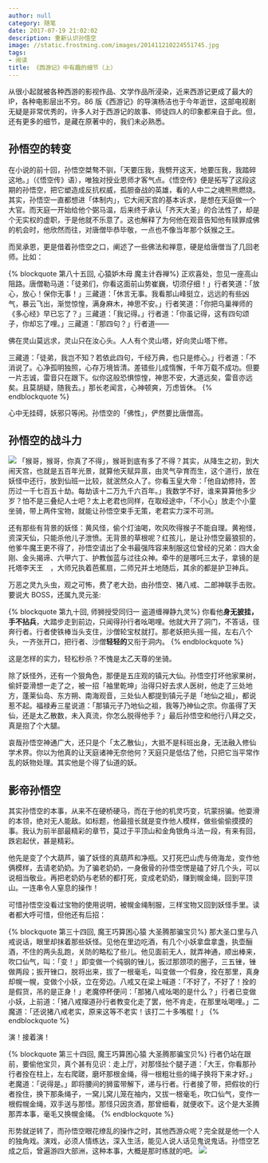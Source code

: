 ```yaml
---
author: null
category: 随笔
date: 2017-07-19 21:02:02
description: 重新认识孙悟空
image: //static.frostming.com/images/201411210224551745.jpg
tags:
- 阅读
title: 《西游记》中有趣的细节（上）
---
```


从很小起就被各种西游的影视作品、文学作品所浸染，近来西游记更成了最大的 IP，各种电影层出不穷。86 版《西游记》的导演杨洁也于今年逝世，这部电视剧无疑是非常优秀的，许多人对于西游记的故事、师徒四人的印象都来自于此。但，还有更多的细节，是藏在原著中的，我们未必熟悉。
<!--more-->
## 孙悟空的转变

在小说的前十回，孙悟空桀骜不驯，「天要压我，我劈开这天，地要压我，我踏碎这地。」（《悟空传》语），唯独对授业恩师才客气点。《悟空传》便是拓写了这段这期的孙悟空，把它塑造成反抗权威，孤胆奋战的英雄，看的人中二之魂熊熊燃烧。其实，孙悟空一直都想进「体制内」，它大闹天宫的基本诉求，是想在天庭做一个大官。而天庭一开始给他个弼马温，后来终于承认「齐天大圣」的合法性了，却是个无实权的虚职，于是他就不乐意了。这也解释了为何他在观音告知他有赎罪成佛的机会时，他欣然而往，对唐僧毕恭毕敬，一点也不像当年那个妖猴之王。

而吴承恩，更是借着孙悟空之口，阐述了一些佛法和禅意，硬是给唐僧当了几回老师。比如：

{% blockquote 第八十五回, 心猿妒木母 魔主计吞禅%}
正欢喜处，忽见一座高山阻路。唐僧勒马道：「徒弟们，你看这面前山势崔巍，切须仔细！」行者笑道：「放心，放心！保你无事！」三藏道：「休言无事。我看那山峰挺立，远远的有些凶气，暴云飞出，渐觉惊惶，满身麻木，神思不安。」行者笑道：「你把乌巢禅师的《多心经》早已忘了？」三藏道：「我记得。」行者道：「你虽记得，这有四句颂子，你却忘了哩。」三藏道：「那四句？」行者道——

佛在灵山莫远求，灵山只在汝心头。人人有个灵山塔，好向灵山塔下修。

三藏道：「徒弟，我岂不知？若依此四句，千经万典，也只是修心。」行者道：「不消说了。心净孤明独照，心存万境皆清。差错些儿成惰懈，千年万载不成功。但要一片志诚，雷音只在跟下。似你这般恐惧惊惶，神思不安，大道远矣，雷音亦远矣。且莫胡疑，随我去。」那长老闻言，心神顿爽，万虑皆休。
{% endblockquote %}

心中无挂碍，妖邪只等闲。孙悟空的「佛性」，俨然要比唐僧高。

## 孙悟空的战斗力
![](//static.frostming.com/images/lay-figurine-1903586_960_720.jpg)
「猴哥，猴哥，你真了不得」，猴哥到底有多了不得？其实，从降生之初，到大闹天宫，也就是五百年光景，就算他天赋异禀，由灵气孕育而生，这个道行，放在妖怪中还行，放到仙班一比较，就泯然众人了。你看玉皇大帝：「他自幼修持，苦历过一千七百五十劫。每劫该十二万九千六百年。」我数学不好，谁来算算他多少岁？怕不是三叠纪人士吧？太上老君也同样，在取经途中，「不小心」放走个小童坐骑，带上两件宝物，就能让孙悟空束手无策，老君实力深不可测。

还有那些有背景的妖怪：黄风怪，偷个灯油喝，吹风吹得猴子不能自理。黄袍怪，资深天仙，只能杀他儿子泄愤。无背景的草根呢？红孩儿，是让孙悟空最狼狈的，他爹牛魔王更不得了，孙悟空请出了全书最强阵容来制服这位曾经的兄弟：四大金刚、金头揭谛、六甲六丁、护教伽蓝与过往众神。牵牛的是哪吒三太子，拿镜的是托塔李天王　，大师兄执着芭蕉扇，二师兄并土地随后，其余的都是护卫神兵。

万恶之灵九头虫，观之可怖，费了老大劲，由孙悟空、猪八戒、二郎神联手击败。要说大 BOSS，还属九灵元圣:

{% blockquote 第九十回, 师狮授受同归一 盗道缠禅静九灵%}
你看他**身无披挂，手不拈兵**，大踏步走到前边，只闻得孙行者吆喝哩。他就大开了洞门，不答话，径奔行者。行者使铁棒当头支住，沙僧轮宝杖就打。那老妖把头摇一摇，左右八个头，一齐张开口，把行者、沙僧**轻轻的**又衔于洞内。
{% endblockquote %}

这是怎样的实力，轻松秒杀？不愧是太乙天尊的坐骑。

除了妖怪外，还有一个狠角色，那便是五庄观的镇元大仙。孙悟空打坏他家果树，偷奸耍滑想一走了之，被一招「袖里乾坤」治得只好去求人医树，他走了三处地方，蓬莱仙岛、东方朔、南海观音，三处仙人都提到镇元子是「地仙之祖」，都说惹不起。福禄寿三星说道：「那镇元子乃地仙之祖，我等乃神仙之宗。你虽得了天仙，还是太乙散数，未入真流，你怎么脱得他手？」最后孙悟空和他行八拜之交，真是抱了个大腿。

哀哉孙悟空神通广大，还只是个「太乙散仙」，大抵不是科班出身，无法融入修仙学术界。你以为他真的让天庭诸神无奈他何？天庭只是低估了他，只把它当平常作乱的妖物处理。其实他是个得了仙道的妖。

## 影帝孙悟空

其实孙悟空的本事，从来不在硬桥硬马，而在于他的机灵巧变，坑蒙拐骗。他耍滑的本领，绝对无人能敌。如标题，他最擅长就是变作他人模样，做些偷偷摸摸的事。我认为前半部最精彩的章节，莫过于平顶山和金角银角斗法一段，有来有回，跌宕起伏，甚是精彩。

他先是变了个大葫芦，骗了妖怪的真葫芦和净瓶。又打死巴山虎与倚海龙，变作他俩模样，去请老奶奶。为了骗老奶奶，一身傲骨的孙悟空愣是磕了好几个头，可以说相当敬业。再把老奶奶与老轿的都打死，变成老奶奶，赚到幌金绳，回到平顶山。一连串令人窒息的操作！

可惜孙悟空没看过宝物的使用说明，被幌金绳制服，三样宝物又回到妖怪手里。读者都大呼可惜，但他还有后招：

{% blockquote 第三十四回, 魔王巧算困心猿 大圣腾那骗宝贝%}
那大圣口里与八戒说话，眼里却抹着那些妖怪。见他在里边吃酒，有几个小妖拿盘拿盏，执壶酾酒，不住的两头乱跑，关防的略松了些儿。他见面前无人，就弄神通，顺出棒来，吹口仙气，叫：「变！」即变做一个纯钢的锉儿，扳过那颈项的圈子，三五锉，锉做两段；扳开锉口，脱将出来，拔了一根毫毛，叫变做一个假身，拴在那里，真身却幌一幌，变做个小妖，立在旁边。八戒又在梁上喊道：「不好了，不好了！拴的是假货，吊的是正身！」老魔停杯便问：「那猪八戒吆喝的是什么？」行者已变做小妖，上前道：「猪八戒撺道孙行者教变化走了罢，他不肯走，在那里吆喝哩。」二魔道：「还说猪八戒老实，原来这等不老实！该打二十多嘴棍！」
{% endblockquote %}

演！接着演！

{% blockquote 第三十四回, 魔王巧算困心猿 大圣腾那骗宝贝%}
行者仍站在跟前，要偷他宝贝，真个甚有见识：走上厅，对那怪扯个腿子道：「大王，你看那孙行者拴在柱上，左右爬蹉，磨坏那根金绳，得一根粗壮些的绳子换将下来才好。」老魔道：「说得是。」即将腰间的狮蛮带解下，递与行者。行者接了带，把假妆的行者拴住，换下那条绳子，一窝儿窝儿笼在袖内，又拔一根毫毛，吹口仙气，变作一根假幌金绳，双手送与那怪。那怪只因贪酒，那曾细看，就便收下。这个是大圣腾那弄本事，毫毛又换幌金绳。
{% endblockquote %}

形势就逆转了，而孙悟空眼花缭乱的操作之时，其他西游众呢？完全就是他一个人的独角戏。演戏，必须人情练达，深入生活，能见人说人话见鬼说鬼话。孙悟空艺成之后，曾遍游四大部洲，这种本事，大概是那时练就的吧。
![](//static.frostming.com/images/50308/2-15030QJ127.jpg)
